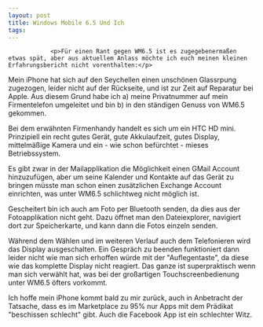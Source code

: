 ```yaml
---
layout: post
title: Windows Mobile 6.5 Und Ich
tags:
---
```



                <p>Für einen Rant gegen WM6.5 ist es zugegebenermaßen etwas spät, aber aus aktuellem Anlass möchte ich euch meinen kleinen Erfahrungsbericht nicht vorenthalten:</p>
<p>Mein iPhone hat sich auf den Seychellen einen unschönen Glassrpung zugezogen, leider nicht auf der Rückseite, und ist zur Zeit auf Reparatur bei Apple. Aus diesem Grund habe ich a) meine Privatnummer auf mein Firmentelefon umgeleitet und bin b) in den ständigen Genuss von WM6.5 gekommen.</p>
<p>Bei dem erwähnten Firmenhandy handelt es sich um ein HTC HD mini. Prinzipiell ein recht gutes Gerät, gute Akkulaufzeit, gutes Display, mittelmäßige Kamera und ein - wie schon befürchtet - mieses Betriebssystem.</p>
<p>Es gibt zwar in der Mailapplikation die Möglichkeit einen GMail Account hinzuzufügen, aber um seine Kalender und Kontakte auf das Gerät zu bringen müsste man schon einen zusätzlichen Exchange Account einrichten, was unter WM6.5 schlichtweg nicht möglich ist.</p>
<p>Gescheitert bin ich auch am Foto per Bluetooth senden, da dies aus der Fotoapplikation nicht geht. Dazu öffnet man den Dateiexplorer, navigiert dort zur Speicherkarte, und kann dann die Fotos einzeln senden.</p>
<p>Während dem Wählen und im weiteren Verlauf auch dem Telefonieren wird das Display ausgeschalten. Ein Gespräch zu beenden funktioniert dann leider nicht wie man sich erhoffen würde mit der &quot;Auflegentaste&quot;, da diese wie das komplette Display nicht reagiert. Das ganze ist superpraktisch wenn man sich verwählt hat, was bei der großartigen Touchscreenbedienung unter WM6.5 öfters vorkommt.</p>
<p>Ich hoffe mein iPhone kommt bald zu mir zurück, auch in Anbetracht der Tatsache, dass es im Marketplace zu 95% nur Apps mit dem Prädikat &quot;beschissen schlecht&quot; gibt. Auch die Facebook App ist ein schlechter Witz.</p>

